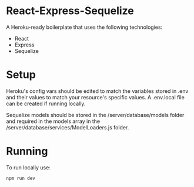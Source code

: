 # React-Express-Sequelize
A Heroku-ready boilerplate that uses the following technologies:
- React
- Express
- Sequelize

# Setup
Heroku's config vars should be edited to match the variables stored in .env and their values to match your resource's specific values. A .env.local file can be created if running locally.

Sequelize models should be stored in the /server/database/models folder and required in the models array in the /server/database/services/ModelLoaders.js folder.

# Running
To run locally use:
````
npm run dev
````
